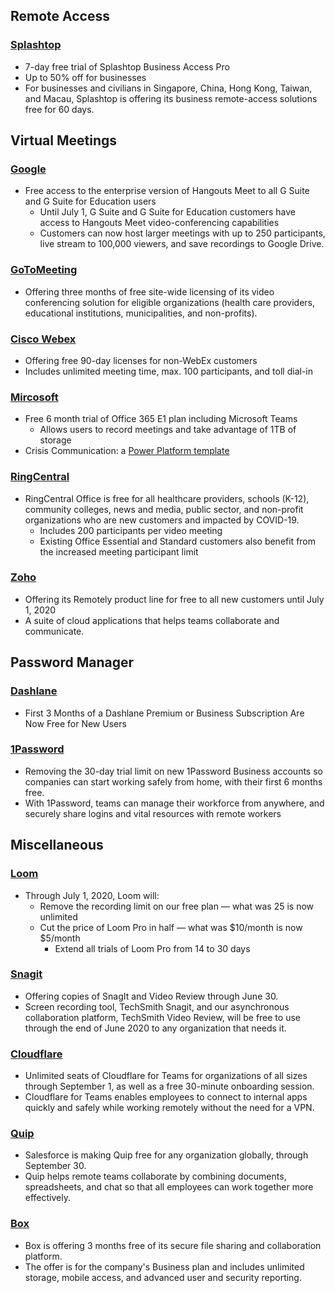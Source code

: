 ## Remote Access

### [Splashtop](https://www.splashtop.com/work-from-home)

-   7-day free trial of Splashtop Business Access Pro
-   Up to 50% off for businesses
-   For businesses and civilians in Singapore, China, Hong Kong, Taiwan, and Macau, Splashtop is offering its business remote-access solutions free for 60 days.

## Virtual Meetings

### [Google](https://cloud.google.com/blog/products/g-suite/helping-businesses-and-schools-stay-connected-in-response-to-coronavirus)

-   Free access to the enterprise version of Hangouts Meet to all G Suite and G Suite for Education users
    -   Until July 1, G Suite and G Suite for Education customers have access to Hangouts Meet video-conferencing capabilities
    -   Customers can now host larger meetings with up to 250 participants, live stream to 100,000 viewers, and save recordings to Google Drive.

### [GoToMeeting](https://blog.gotomeeting.com/coronavirus-disruptions-and-support/)

-   Offering three months of free site-wide licensing of its video conferencing solution for eligible organizations (health care providers, educational institutions, municipalities, and non-profits).

### [Cisco Webex](https://blog.webex.com/video-conferencing/cisco-webex-supporting-customers-during-this-unprecedented-time/?CAMPAIGN=WebEx&REFERRING_SITE=Twitter&dtid=esotwt000260)

-   Offering free 90-day licenses for non-WebEx customers
-   Includes unlimited meeting time, max. 100 participants, and toll dial-in

### [Mircosoft](https://www.microsoft.com/en-us/microsoft-365/blog/2020/03/05/our-commitment-to-customers-during-covid-19/)

-   Free 6 month trial of Office 365 E1 plan including Microsoft Teams
    -   Allows users to record meetings and take advantage of 1TB of storage
-   Crisis Communication: a [Power Platform template](https://powerapps.microsoft.com/en-us/blog/crisis-communication-a-power-platform-template/)

### [RingCentral](https://www.ringcentral.com/lp/covid19-offer.html)

-   RingCentral Office is free for all healthcare providers, schools (K-12), community colleges, news and media, public sector, and non-profit organizations who are new customers and impacted by COVID-19.
    -   Includes 200 participants per video meeting
    -   Existing Office Essential and Standard customers also benefit from the increased meeting participant limit

### [Zoho](https://www.zoho.com/remotely/)

-   Offering its Remotely product line for free to all new customers until July 1, 2020
-   A suite of cloud applications that helps teams collaborate and communicate.

## Password Manager

### [Dashlane](https://blog.dashlane.com/making-the-most-of-working-remotely/)

-   First 3 Months of a Dashlane Premium or Business Subscription Are Now Free for New Users

### [1Password](https://blog.1password.com/covid-19-response/)

-   Removing the 30-day trial limit on new 1Password Business accounts so companies can start working safely from home, with their first 6 months free.
-   With 1Password, teams can manage their workforce from anywhere, and securely share logins and vital resources with remote workers

## Miscellaneous

### [Loom](https://www.loom.com/blog/coronavirus-response)

-   Through July 1, 2020, Loom will:
    -   Remove the recording limit on our free plan — what was 25 is now unlimited
    -   Cut the price of Loom Pro in half — what was $10/month is now $5/month
        -   Extend all trials of Loom Pro from 14 to 30 days

### [Snagit](https://discover.techsmith.com/remote-techsmith/)

-   Offering copies of SnagIt and Video Review through June 30.
-   Screen recording tool, TechSmith Snagit, and our asynchronous collaboration platform, TechSmith Video Review, will be free to use through the end of June 2020 to any organization that needs it.

### [Cloudflare](https://www.cloudflare.com/smallbusiness/)

-   Unlimited seats of Cloudflare for Teams for organizations of all sizes through September 1, as well as a free 30-minute onboarding session.
-   Cloudflare for Teams enables employees to connect to internal apps quickly and safely while working remotely without the need for a VPN.

### [Quip](https://quip.com/work-from-home)

-   Salesforce is making Quip free for any organization globally, through September 30.
-   Quip helps remote teams collaborate by combining documents, spreadsheets, and chat so that all employees can work together more effectively.

### [Box](https://blog.box.com/box-response-covid-19)

-   Box is offering 3 months free of its secure file sharing and collaboration platform.
-   The offer is for the company's Business plan and includes unlimited storage, mobile access, and advanced user and security reporting.
